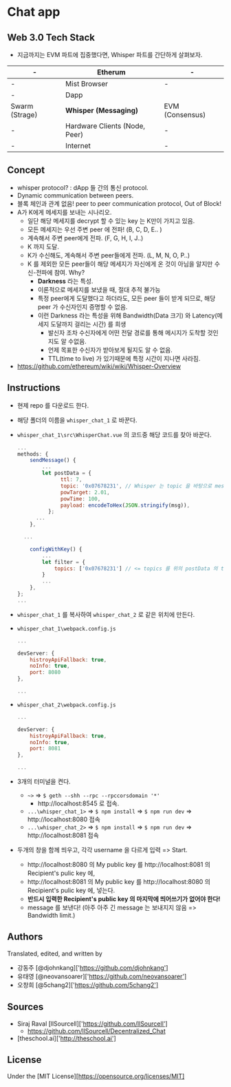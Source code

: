# Chat app

## Web 3.0 Tech Stack

* 지금까지는 EVM 파트에 집중했다면, Whisper 파트를 간단하게 살펴보자.

| -              | Etherum                       | -               |
| -------------- | ----------------------------- | --------------- |
| -              | Mist Browser                  | -               |
| -              | Dapp                          |                 |
| Swarm (Strage) | **Whisper (Messaging)**       | EVM (Consensus) |
| -              | Hardware Clients (Node, Peer) | -               |
| -              | Internet                      | -               |



## Concept

* whisper protocol? : dApp 들 간의 통신 protocol.
*  Dynamic communication between peers.
*  블록 체인과 관계 없음! peer to peer communication protocol, Out of Block!
* A가 K에게 메세지를 보내는 시나리오.
  * 일단 해당 메세지를 decrypt 할 수 있는 key 는 K만이 가지고 있음.
  * 모든 메세지는 우선 주변 peer 에 전파! (B, C, D, E.. )
  * 계속해서 주변 peer에게 전파. (F, G, H, I, J..)
  * K 까지 도달.
  * K가 수신해도, 계속해서 주변 peer들에게 전파. (L, M, N, O, P..)
  * K 를 제외한 모든 peer들이 해당 메세지가 자신에게 온 것이 아님을 알지만 수신-전파에 참여. Why?
    * **Darkness** 라는 특성.
    * 이론적으로 메세지를 보냈을 때, 절대 추적 불가능
    * 특정 peer에게 도달했다고 하더라도, 모든 peer 들이 받게 되므로, 해당 peer 가 수신자인지 증명할 수 없음.
    * 이런 Darkness 라는 특성을 위해 Bandwidth(Data 크기) 와 Latency(메세지 도달까지 걸리는 시간) 를 희생
      * 발신자 조차 수신자에게 어떤 전달 경로를 통해 메시지가 도착할 것인지도 알 수없음.
      * 언제 목표한 수신자가 받아보게 될지도 알 수 없음.
      * TTL(time to live) 가 있기때문에 특정 시간이 지나면 사라짐.
* https://github.com/ethereum/wiki/wiki/Whisper-Overview

## Instructions

* 현제 repo 를 다운로드 한다.

* 해당 폴더의 이름을 `whisper_chat_1` 로 바꾼다.

* `whisper_chat_1\src\WhisperChat.vue` 의 코드중 해당 코드를 찾아 바꾼다.

  ```js
  ...
  methods: {
      sendMessage() {
          ...
          let postData = {
  				ttl: 7,
  				topic: '0x07678231', // Whisper 는 topic 을 바탕으로 messgae 를 받는다.
  				powTarget: 2.01,
  				powTime: 100,
  				payload: encodeToHex(JSON.stringify(msg)),
  			};
  		...
      },

  	...

      configWithKey() {
          ...
          let filter = {
              topics: ['0x07678231'] // <= topics 를 위의 postData 의 topic 과 같게 한다.
          }
          ...
      },
  };
  ...
  ```

* `whisper_chat_1` 를 복사하여 `whisper_chat_2` 로 같은 위치에 만든다.

* `whisper_chat_1\webpack.config.js`

  ```js
  ...

  devServer: {
      histroyApiFallback: true,
      noInfo: true,
      port: 8080
  },

  ...
  ```

* `whisper_chat_2\webpack.config.js`

  ```js
  ...

  devServer: {
      histroyApiFallback: true,
      noInfo: true,
      port: 8081
  },

  ...
  ```

* 3개의 터미널을 켠다.

  * `~>` => `$ geth --shh --rpc --rpccorsdomain '*'`
    * http://localhost:8545 로 접속.
  * `...\whisper_chat_1>`  => `$ npm install` => `$ npm run dev` => http://localhost:8080 접속
  * `...\whisper_chat_2>`  => `$ npm install` => `$ npm run dev` => http://localhost:8081 접속

* 두개의 창을 함께 띄우고, 각각 username 을 다르게 입력 => Start.

  * http://localhost:8080 의 My public key 를 http://localhost:8081 의 Recipient's pulic key 에,
  * http://localhost:8081 의 My public key 를 http://localhost:8080 의 Recipient's pulic key 에, 넣는다.
  * **반드시 입력한 Recipient's public key 의 마지막에 띄어쓰기가 없어야 한다!**
  * message 를 보낸다! (아주 아주 긴 message 는 보내지지 않음 => Bandwidth limit.)

## Authors
Translated, edited, and written by
- 강동주 [@djohnkang]['https://github.com/djohnkang']
- 유태영 [@neovansoarer]['https://github.com/neovansoarer']
- 오창희 [@5chang2]['https://github.com/5chang2']

## Sources
- Siraj Raval [llSourcell]['https://github.com/llSourcell']
  - https://github.com/llSourcell/Decentralized_Chat
- [theschool.ai]['http://theschool.ai']

## License
Under the [MIT License][https://opensource.org/licenses/MIT]
